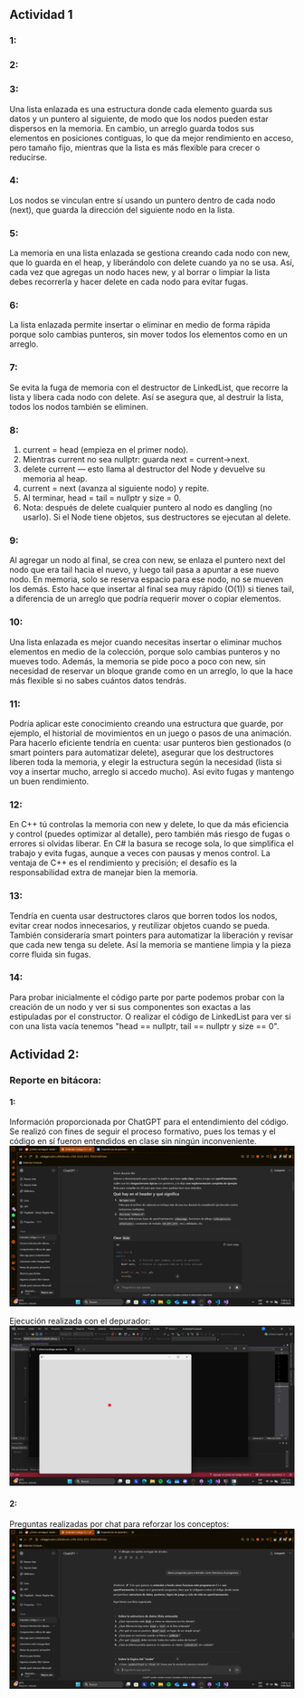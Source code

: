 ## Actividad 1
### 1:


### 2:

### 3: 
Una lista enlazada es una estructura donde cada elemento guarda sus datos y un puntero al siguiente, de modo que los nodos pueden estar dispersos en la memoria. En cambio, un arreglo guarda todos sus elementos en posiciones contiguas, lo que da mejor rendimiento en acceso, pero tamaño fijo, mientras que la lista es más flexible para crecer o reducirse.

### 4: 
Los nodos se vinculan entre sí usando un puntero dentro de cada nodo (next), que guarda la dirección del siguiente nodo en la lista.

### 5:
La memoria en una lista enlazada se gestiona creando cada nodo con new, que lo guarda en el heap, y liberándolo con delete cuando ya no se usa. Así, cada vez que agregas un nodo haces new, y al borrar o limpiar la lista debes recorrerla y hacer delete en cada nodo para evitar fugas.

### 6:
La lista enlazada permite insertar o eliminar en medio de forma rápida porque solo cambias punteros, sin mover todos los elementos como en un arreglo.

### 7:
Se evita la fuga de memoria con el destructor de LinkedList, que recorre la lista y libera cada nodo con delete. Así se asegura que, al destruir la lista, todos los nodos también se eliminen.

### 8:
1. current = head (empieza en el primer nodo).
2. Mientras current no sea nullptr: guarda next = current->next.
3. delete current — esto llama al destructor del Node y devuelve su memoria al heap.
4. current = next (avanza al siguiente nodo) y repite.
5. Al terminar, head = tail = nullptr y size = 0.
6. Nota: después de delete cualquier puntero al nodo es dangling (no usarlo). Si el Node tiene objetos, sus destructores se ejecutan al delete.

### 9:
Al agregar un nodo al final, se crea con new, se enlaza el puntero next del nodo que era tail hacia el nuevo, y luego tail pasa a apuntar a ese nuevo nodo. En memoria, solo se reserva espacio para ese nodo, no se mueven los demás. Esto hace que insertar al final sea muy rápido (O(1)) si tienes tail, a diferencia de un arreglo que podría requerir mover o copiar elementos.

### 10:
Una lista enlazada es mejor cuando necesitas insertar o eliminar muchos elementos en medio de la colección, porque solo cambias punteros y no mueves todo. Además, la memoria se pide poco a poco con new, sin necesidad de reservar un bloque grande como en un arreglo, lo que la hace más flexible si no sabes cuántos datos tendrás.

### 11:
Podría aplicar este conocimiento creando una estructura que guarde, por ejemplo, el historial de movimientos en un juego o pasos de una animación. Para hacerlo eficiente tendría en cuenta: usar punteros bien gestionados (o smart pointers para automatizar delete), asegurar que los destructores liberen toda la memoria, y elegir la estructura según la necesidad (lista si voy a insertar mucho, arreglo si accedo mucho). Así evito fugas y mantengo un buen rendimiento.

### 12:
En C++ tú controlas la memoria con new y delete, lo que da más eficiencia y control (puedes optimizar al detalle), pero también más riesgo de fugas o errores si olvidas liberar. En C# la basura se recoge sola, lo que simplifica el trabajo y evita fugas, aunque a veces con pausas y menos control. La ventaja de C++ es el rendimiento y precisión; el desafío es la responsabilidad extra de manejar bien la memoria.

### 13:
Tendría en cuenta usar destructores claros que borren todos los nodos, evitar crear nodos innecesarios, y reutilizar objetos cuando se pueda. También consideraría smart pointers para automatizar la liberación y revisar que cada new tenga su delete. Así la memoria se mantiene limpia y la pieza corre fluida sin fugas.

### 14: 
Para probar inicialmente el código parte por parte podemos probar con la creación de un nodo y ver si sus componentes son exactas a las estipuladas por el constructor. O realizar el código de LinkedList para ver si con una lista vacía tenemos "head == nullptr, tail == nullptr y size == 0". 

## Actividad 2:

### Reporte en bitácora:

#### 1:
Información proporcionada por ChatGPT para el entendimiento del código. Se realizó con fines de seguir el proceso formativo, pues los temas y el código en sí fueron entendidos en clase sin ningún inconveniente.
![alt text](image-1.png)

Ejecución realizada con el depurador:
![alt text](image.png)

#### 2:
Preguntas realizadas por chat para reforzar los conceptos: 
![alt text](image-2.png)
